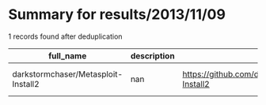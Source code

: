 
# Summary for results/2013/11/09
    
1 records found after deduplication

| full_name | description | html_url | matched_list | matched_count | pushed_at | size | stargazers_count | language | forks_count | vul_ids |
|-------------------------------------|---------------|--------------------------------------------------------|----------------------------------|-----------------|---------------------------|--------|--------------------|------------|---------------|-----------|
| darkstormchaser/Metasploit-Install2 | nan | https://github.com/darkstormchaser/Metasploit-Install2 | ['metasploit module OR payload'] | 1 | 2013-11-09 09:45:39+00:00 | 56 | 0 | nan | 0 | [] |
